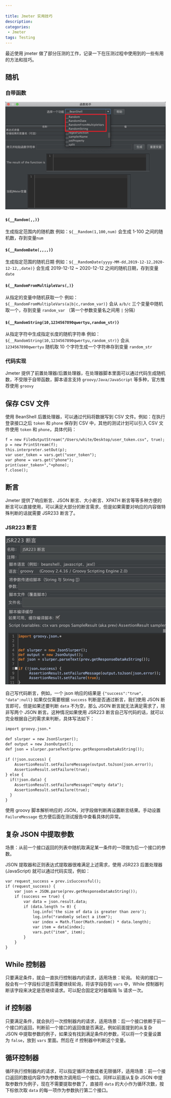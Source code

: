 ```yaml
---

title: Jmeter 实用技巧
description: 
categories:
 - Jmeter
tags: Testing
---
```


最近使用 jmeter 做了部分压测的工作，记录一下在压测过程中使用到的一些有用的方法和技巧。

<!-- more -->
## 随机

### 自带函数
![函数助手](/assets/post_imgs/jmeter/函数助手.jpg)

#### `${__Random(,,)}`

生成指定范围内的随机数
例如：`${__Random(1,100,num)` 会生成 1-100 之间的随机数，存到变量`num`

#### `${__RandomDate(,,,,)}`

生成指定范围的随机日期
例如：`${__RandomDate(yyyy-MM-dd,2019-12-12,2020-12-12,,date)}` 会生成 2019-12-12 ~ 2020-12-12 之间的随机日期，存到变量 `date` 

#### `${__RandomFromMultipleVars(,)}`

从指定的变量中随机获取一个
例如：`${__RandomFromMultipleVars(a|b|c,random_var)}` 会从 `a/b/c` 三个变量中随机取一个，存到变量 `random_var` （第一个参数变量名之间用 `|` 分隔）

#### `${__RandomString(10,1234567890qwertyu,random_str)}`

从指定字符中生成指定长度的随机字符串
例如：`${__RandomString(10,1234567890qwertyu,random_str)}` 会从 `1234567890qwertyu` 随机取 10 个字符生成一个字符串存到变量 `random_str`

### 代码实现

Jmeter 提供了前置处理器/后置处理器，在处理器脚本里面可以通过代码生成随机数，不受限于自带函数，脚本语言支持 `groovy/Java/JavaScript` 等多种，官方推荐使用 `groovy`

## 保存 CSV 文件
使用 BeanShell 后置处理器，可以通过代码将数据写到 CSV 文件。例如：在执行登录接口之后 `token` 和 `phone` 保存到 CSV 中，其他的测试计划可以引入 CSV 文件使用 `token` 和 `phone`，具体代码：
```
f = new FileOutputStream("/Users/white/Desktop/user_token.csv", true);
p = new PrintStream(f); 
this.interpreter.setOut(p); 
var user_token = vars.get("user_token");
var phone = vars.get("phone");
print(user_token+","+phone);
f.close();
```

## 断言

Jmeter 提供了响应断言、JSON 断言、大小断言、XPATH 断言等等多种方便的断言可以直接使用，可以满足大部分的断言需求，但是如果需要对响应的内容做特殊判断的话就需要 JSR233 断言了。

### JSR223 断言

![函数助手](/assets/post_imgs/jmeter/JSR223断言.jpg)

自己写代码断言，例如，一个 json 响应的结果是 `{"success":"true", "data":null}` 如果仅仅需要根据 `success` 判断是否通过断言，我们使用 JSON 断言即可，但是如果还要判断 `data` 不为空，那么 JSON 断言就无法满足需求了，除非写两个 JSON 断言。这种情况如果使用 JSR223 断言自己写代码的话，就可以完全根据自己的需求来判断，具体写法如下：
```
import groovy.json.*

def slurper = new JsonSlurper();
def output = new JsonOutput();
def json = slurper.parseText(prev.getResponseDataAsString());

if (!json.success) {
	AssertionResult.setFailureMessage(output.toJson(json.error));
	AssertionResult.setFailure(true);
} else {
  if(!json.data) {
    AssertionResult.setFailureMessage("empty data");
    AssertionResult.setFailure(true);
  }
}
```
使用 groovy 脚本解析响应的 JSON，对字段做判断再设置断言结果。手动设置 `FailureMessage` 也方便后面在测试报告中查看具体的异常。

## 复杂 JSON 中提取参数
场景：从前一个接口返回的列表中随机取满足某一条件的一项做为后一个接口的参数。

JSON 提取器和正则表达式提取器很难满足上述需求，使用 JSR223 后置处理器(JavaScript) 就可以通过代码实现，例如：

```
var request_success = prev.isSuccessful();
if (request_success) {
    var json = JSON.parse(prev.getResponseDataAsString());
    if (success == true) {
        var data = json.result.data;
        if (data.length != 0) {
            log.info('the size of data is greater than zero');
            log.info("randomly select a item");
            var index = Math.floor(Math.random() * data.length);
            var item = data[index];
            vars.put("item", item);
        }
    }
}
```

## While 控制器
只要满足条件，就会一直执行控制器内的请求，适用场景：轮询。
轮询的接口一般会有一个字段标识是否需要继续轮询，将该字段存到 `vars` 中，While 控制器判断该字段来决定是否继续请求。可以配合固定定时器每隔 1s 请求一次。

## if 控制器
只要满足条件，就会执行一次控制器内的请求，适用场景：后一个接口依赖于前一个接口的返回，判断前一个接口的返回值是否满足。例如前面提到的从复杂 JSON 中提取参数的例子，如果没有找到满足条件的参数，可以将一个变量设置为 `false`，放到 `vars` 里面。然后在 if 控制器中判断这个变量。

## 循环控制器
循环执行控制器内的请求，可以指定循环次数或者无限循环，适用场景：前一个接口返回的数组内容作为参数依次调用后一个接口。同样以前面从复杂 JSON 中提取参数作为例子，现在不需要提取参数了，直接将 `data` 的大小作为循环次数，按下标依次取 `data` 的每一项作为参数执行第二个接口。



